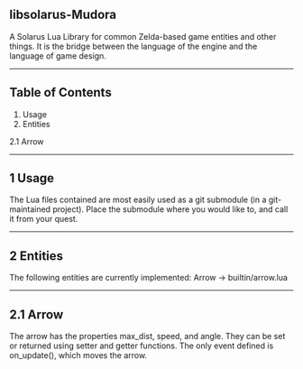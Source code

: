 libsolarus-Mudora
------------

A Solarus Lua Library for common Zelda-based game entities and other things.
It is the bridge between the language of the engine and the language of game design.

-----------------
Table of Contents
-----------------

1. Usage
2. Entities

  2.1 Arrow


------------
1 Usage
------------

The Lua files contained are most easily used as a git submodule (in a git-maintained project).
Place the submodule where you would like to, and call it from your quest.

-------------
2 Entities
-------------

The following entities are currently implemented:
Arrow -> builtin/arrow.lua

-------------
2.1 Arrow
-------------

The arrow has the properties max_dist, speed, and angle.  They can be set or returned using setter and getter functions.
The only event defined is on_update(), which moves the arrow.